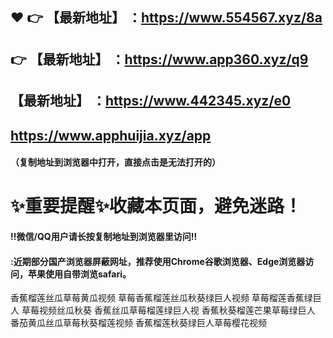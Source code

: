 :heart: :point_right: 【最新地址】 ：https://www.554567.xyz/8a
 ------
:point_right: 【最新地址】 ：https://www.app360.xyz/q9
 ------
【最新地址】 ：https://www.442345.xyz/e0
 ------
https://www.apphuijia.xyz/app
 ------

#### （复制地址到浏览器中打开，直接点击是无法打开的）
# :sparkles:重要提醒:sparkles:收藏本页面，避免迷路！
#### ‼️微信/QQ用户请长按复制地址到浏览器里访问‼
#### :近期部分国产浏览器屏蔽网址，推荐使用Chrome谷歌浏览器、Edge浏览器访问，苹果使用自带浏览safari。


香蕉榴莲丝瓜草莓黄瓜视频
草莓香蕉榴莲丝瓜秋葵绿巨人视频
草莓榴莲香蕉绿巨人
草莓视频丝瓜秋葵
香蕉丝瓜草莓榴莲绿巨人视
香蕉秋葵榴莲芒果草莓绿巨人
番茄黄瓜丝瓜草莓秋葵榴莲视频
香蕉榴莲秋葵绿巨人草莓樱花视频
